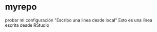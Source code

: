 # myrepo
probar mi configuración 
"Escribo una linea desde local" 
Esto es una línea escrita desde RStudio

